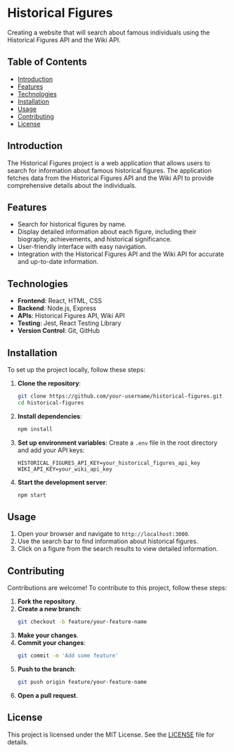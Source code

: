 # Historical Figures

Creating a website that will search about famous individuals using the Historical Figures API and the Wiki API.

## Table of Contents

- [Introduction](#introduction)
- [Features](#features)
- [Technologies](#technologies)
- [Installation](#installation)
- [Usage](#usage)
- [Contributing](#contributing)
- [License](#license)

## Introduction

The Historical Figures project is a web application that allows users to search for information about famous historical figures. The application fetches data from the Historical Figures API and the Wiki API to provide comprehensive details about the individuals.

## Features

- Search for historical figures by name.
- Display detailed information about each figure, including their biography, achievements, and historical significance.
- User-friendly interface with easy navigation.
- Integration with the Historical Figures API and the Wiki API for accurate and up-to-date information.

## Technologies

- **Frontend**: React, HTML, CSS
- **Backend**: Node.js, Express
- **APIs**: Historical Figures API, Wiki API
- **Testing**: Jest, React Testing Library
- **Version Control**: Git, GitHub

## Installation

To set up the project locally, follow these steps:

1. **Clone the repository**:
    ```bash
    git clone https://github.com/your-username/historical-figures.git
    cd historical-figures
    ```

2. **Install dependencies**:
    ```bash
    npm install
    ```

3. **Set up environment variables**:
    Create a `.env` file in the root directory and add your API keys:
    ```env
    HISTORICAL_FIGURES_API_KEY=your_historical_figures_api_key
    WIKI_API_KEY=your_wiki_api_key
    ```

4. **Start the development server**:
    ```bash
    npm start
    ```

## Usage

1. Open your browser and navigate to `http://localhost:3000`.
2. Use the search bar to find information about historical figures.
3. Click on a figure from the search results to view detailed information.

## Contributing

Contributions are welcome! To contribute to this project, follow these steps:

1. **Fork the repository**.
2. **Create a new branch**:
    ```bash
    git checkout -b feature/your-feature-name
    ```
3. **Make your changes**.
4. **Commit your changes**:
    ```bash
    git commit -m 'Add some feature'
    ```
5. **Push to the branch**:
    ```bash
    git push origin feature/your-feature-name
    ```
6. **Open a pull request**.

## License

This project is licensed under the MIT License. See the [LICENSE](LICENSE) file for details.